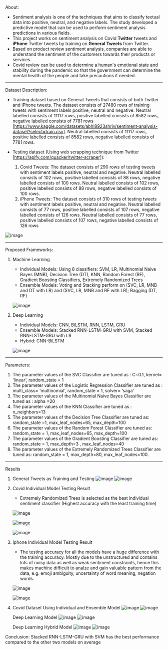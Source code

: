 About:
- Sentiment analysis is one of the techniques that aims to classify textual data into positive, neutral, and negative labels. The study developed a predictive model that can be used to perform sentiment analysis predictions in various fields.  
- This project works on sentiment analysis on Covid **Twitter** tweets and **iPhone** Twitter tweets by training on **General Tweets** from Twitter.
- Based on product review sentiment analysis, companies are able to understand the sentiment of the customers towards their products or services.
- Covid review can be used to determine a human's emotional state and stability during the pandemic so that the government can determine the mental health of the people and take precautions if needed.
 
------------------------------------------------------------------------------------------------------------------------------

Dataset Description:
- Training dataset based on General Tweets that consists of both Twitter and iPhone tweets. The dataset consists of 27480 rows of training tweets with sentiment labels positive, neutral and negative. Neutral labelled consists of 11117 rows, positive labelled consists of 8582 rows, negative labelled consists of 7781 rows [https://www.kaggle.com/datasets/abhi8923shriv/sentiment-analysis-dataset?select=train.csv]. Neutral labelled consists of 11117 rows, positive labelled consists of 8582 rows, negative labelled consists of 7781 rows.
  
- Testing dataset (Using web scrapping technique from Twitter [https://apify.com/quacker/twitter-scraper]):
  1. Covid Tweets: The dataset consists of 290 rows of testing tweets with sentiment labels positive, neutral and negative. Neutral labelled consists of 102 rows, positive labelled consists of 88 rows, negative 
labelled consists of 100 rows. Neutral labelled consists of 102 rows, positive labelled consists of 88 rows, negative
labelled consists of 100 rows.
  2. iPhone Tweets: The dataset consists of 310 rows of testing tweets with sentiment labels positive, neutral and negative. Neutral labelled consists of 77 rows, positive labelled consists of 107 rows, negative 
labelled consists of 126 rows. Neutral labelled consists of 77 rows, positive labelled consists of 107 rows, negative
labelled consists of 126 rows

![image](https://github.com/user-attachments/assets/19e7566a-b2f4-4e54-ab6e-70067d9f9ece)

------------------------------------------------------------------------------------------------------------------------------

Proposed Frameworks:
1. Machine Learning
   - Individual Models: Using 8 classifiers: SVM, LR, Multinomial Naive Bayes (MNB), Decision Tree (DT), KNN, Random Forest (RF), Gradient Boosting Classifiers, Extremely Randomized Trees
   - Ensemble Models: Voting and Stacking perform on (SVC, LR, MNB and DT with LR) and (SVC, LR, MNB and RF with LR); Bagging (DT, RF)
   
   ![image](https://github.com/user-attachments/assets/26c1392e-21fe-49a7-811c-69563b80afed)

3. Deep Learning
   - Individual Models: CNN, BiLSTM, RNN, LSTM, GRU
   - Ensemble Models: Stacked RNN-LSTM-GRU with SVM, Stacked RNN-LSTM-GRU with LR
   - Hybrid: CNN-BiLSTM
   
   ![image](https://github.com/user-attachments/assets/a18d0df2-93c3-4483-9ce4-a80874a10244)

------------------------------------------------------------------------------------------------------------------------------

Parameters:
1. The parameter values of the SVC Classifier are tuned as : C=0.1, kernel= ‘linear’, random_state = 1
2. The parameter values of the Logistic Regression Classifier are tuned as : multi_class= ‘multinomial’, random_state = 1, solver= ‘saga’
3. The parameter values of the Multinomial Naive Bayes Classifier are tuned as : alpha =20
4. The parameter values of the KNN Classifier are tuned as : n_neighbors=13
5. The parameter values of the Decision Tree Classifier are tuned as: random_state =1, max_leaf_nodes=65, max_depth=100
6. The parameter values of the Random Forest Classifier are tuned as: random_state = 1, max_leaf_nodes=65, max_depth=100
7. The parameter values of the Gradient Boosting Classifier are tuned as: random_state = 1, max_depth=3 , max_leaf_nodes=40
8. The parameter values of the Extremely Randomized Trees Classifier are tuned as: random_state = 1, max_depth=80, max_leaf_nodes=100.

------------------------------------------------------------------------------------------------------------------------------

Results
1. Generat Tweets as Training and Testing
   ![image](https://github.com/user-attachments/assets/87971d8c-b39a-4381-8b8b-81a7fb644501)
   ![image](https://github.com/user-attachments/assets/4584127b-65ac-4f55-9483-79f77951f34b)

2. Covid Individual Model Testing Result
   -  Extremely Randomized Trees is selected as the best individual sentiment classifier (Highest accuracy with the least training time)

   ![image](https://github.com/user-attachments/assets/987bd00e-9d45-4921-bd69-c70a3abcf1fe)

   ![image](https://github.com/user-attachments/assets/3fc8e3ef-8ced-4c98-a71b-266ba4d8c16c)

   ![image](https://github.com/user-attachments/assets/e4709bfd-9823-4dbd-b051-739a24347583)

4. Iphone Individual Model Testing Result
   - The testing accuracy for all the models have a huge difference with the training accuracy. Mostly due to the unstructured and contains lots of noisy data as well as weak sentiment constraints, hence this makes machine difficult to analze and gain valuable pattern from the data, e.g. emoji ambiguity, uncertainty of word meaning, negation words.

    ![image](https://github.com/user-attachments/assets/bf11b8de-9cb5-4965-be1f-908877f184a8)

   ![image](https://github.com/user-attachments/assets/80a9bc3d-f1d6-4858-baf3-93cf8e0b3f36)

6. Covid Dataset Using Individual and Ensemble Model
   ![image](https://github.com/user-attachments/assets/d9b79173-df14-486a-b626-5ea8418e333d)
   ![image](https://github.com/user-attachments/assets/6a178a5c-76f8-473f-a670-afdb463e4fed)

   Deep Learning Model
   ![image](https://github.com/user-attachments/assets/ffc33b3c-b813-40a9-b9ce-3fc285bee63f)
   ![image](https://github.com/user-attachments/assets/bfac2261-62d6-4dae-b6b8-582d19151c7e)

   Deep Learning Hybrid Model
   ![image](https://github.com/user-attachments/assets/ed19c6ed-6c27-4ed2-9a82-ca3810aee4fe)
   ![image](https://github.com/user-attachments/assets/1ecef24c-e10c-440b-9d39-fd54b0cdb2b3)


Conclusion: Stacked RNN-LSTM-GRU with SVM has the best performance compared to the other two models on average
